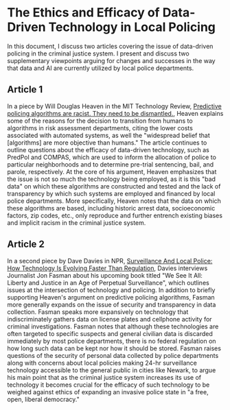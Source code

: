 # The Ethics and Efficacy of Data-Driven Technology in Local Policing
In this document, I discuss two articles covering the issue of data-driven policing in the criminal justice system. I present and discuss two supplementary viewpoints arguing for changes and successes in the way that data and AI are currently utilized by local police departments.

## Article 1
In a piece by Will Douglas Heaven in the MIT Technology Review, [Predictive policing algorithms are racist. They need to be dismantled.](https://www.technologyreview.com/2020/07/17/1005396/predictive-policing-algorithms-racist-dismantled-machine-learning-bias-criminal-justice/), Heaven explains some of the reasons for the decision to transition from humans to algorithms in risk assessment departments, citing the lower costs associated with automated systems, as well the "widespread belief that [algorithms] are more objective than humans." The article continues to outline questions about the efficacy of data-driven technology, such as PredPol and COMPAS, which are used to inform the allocation of police to particular neighborhoods and to determine pre-trial sentencing, bail, and parole, respectively. At the core of his argument, Heaven emphasizes that the issue is not so much the technology being employed, as it is this "bad data" on which these algorithms are constructed and tested and the lack of transparency by which such systems are employed and financed by local police departments. More specifically, Heaven notes that the data on which these algorithms are based, including historic arrest data, socioeconomic factors, zip codes, etc., only reproduce and further entrench existing biases and implicit racism in the criminal justice system. 

## Article 2
In a second piece by Dave Davies in NPR, [Surveillance And Local Police: How Technology Is Evolving Faster Than Regulation](https://www.npr.org/2021/01/27/961103187/surveillance-and-local-police-how-technology-is-evolving-faster-than-regulation), Davies interviews Journalist Jon Fasman about his upcoming book titled "We See It All: Liberty and Justice in an Age of Perpetual Surveillance", which outlines issues at the intersection of technology and policing. In addition to briefly supporting Heaven's argument on predictive policing algorithms, Fasman more generally expands on the issue of security and transparency in data collection. Fasman speaks more expansively on technology that indiscriminately gathers data on license plates and cellphone activity for criminal investigations. Fasman notes that although these technologies are often targeted to specific suspects and general civilian data is discarded immediately by most police departments, there is no federal regulation on how long such data can be kept nor how it should be stored. Fasman raises questions of the security of personal data collected by police departments along with concerns about local policies making 24-hr surveillance technology accessible to the general public in cities like Newark, to argue his main point that as the criminal justice system increases its use of technology it becomes crucial for the efficacy of such technology to be weighed against ethics of expanding an invasive police state in "a free, open, liberal democracy."